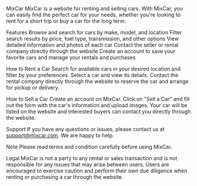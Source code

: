 MixCar
MixCar is a website for renting and selling cars. With MixCar, you can easily find the perfect car for your needs, whether you're looking to rent for a short trip or buy a car for the long term.

Features
Browse and search for cars by make, model, and location
Filter search results by price, fuel type, transmission, and other options
View detailed information and photos of each car
Contact the seller or rental company directly through the website
Create an account to save your favorite cars and manage your rentals and purchases

How to Rent a Car
Search for available cars in your desired location and filter by your preferences.
Select a car and view its details.
Contact the rental company directly through the website to reserve the car and arrange for pickup or delivery.

How to Sell a Car
Create an account on MixCar.
Click on "Sell a Car" and fill out the form with the car's information and upload images.
Your car will be listed on the website and interested buyers can contact you directly through the website.

Support
If you have any questions or issues, please contact us at support@mixcar.com. We are happy to help.

Note
Please read terms and condition carefully before using MixCar.

Legal
MixCar is not a party to any rental or sales transaction and is not responsible for any issues that may arise between users. Users are encouraged to exercise caution and perform their own due diligence when renting or purchasing a car through the website.

